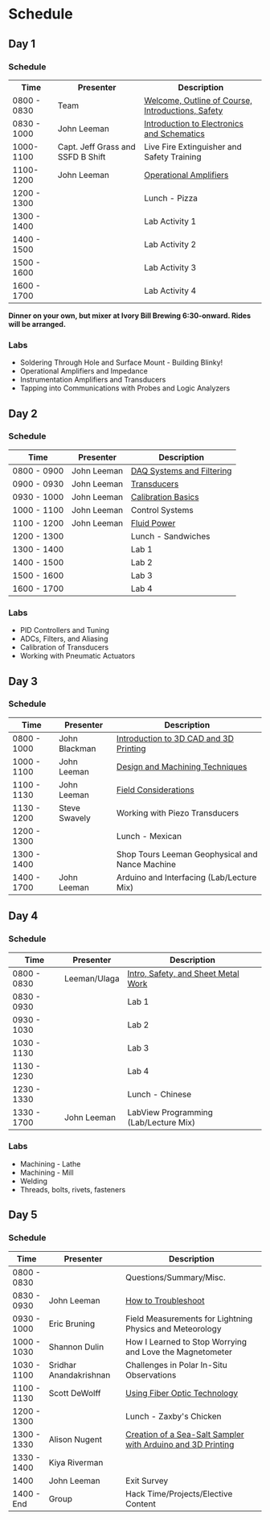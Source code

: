 # Schedule

## Day 1

### Schedule

<table>
<tr>
<th>Time</th>
<th>Presenter</th>
<th>Description</th>
</tr>
<tr>
<td>0800 - 0830</td>
<td>Team</td>
<td><a href="Welcome and Safety.pdf">Welcome, Outline of Course, Introductions, Safety</a></td>
</tr>
<tr>
<td>0830 - 1000</td>
<td>John Leeman</td>
<td><a href="Electronics and Schematics.pdf">Introduction to Electronics and Schematics</a></td>
</tr>
<tr>
<td>1000-1100</td>
<td>Capt. Jeff Grass and SSFD B Shift</td>
<td>Live Fire Extinguisher and Safety Training</td>
</tr>
<tr>
<td>1100-1200</td>
<td>John Leeman</td>
<td><a href="Operational Amplifiers.pdf">Operational Amplifiers</a></td>
</tr>
<tr>
<td>1200 - 1300</td>
<td></td>
<td>Lunch - Pizza</td>
</tr>
  <tr>
    <td>1300 - 1400</td>
    <td></td>
    <td>Lab Activity 1</td>
  </tr>
  <tr>
    <td>1400 - 1500</td>
    <td></td>
    <td>Lab Activity 2</td>
  </tr>
  <tr>
    <td>1500 - 1600</td>
    <td></td>
    <td>Lab Activity 3</td>
  </tr>
  <tr>
    <td>1600 - 1700</td>
    <td></td>
    <td>Lab Activity 4</td>
  </tr>
</table>

**Dinner on your own, but mixer at Ivory Bill Brewing 6:30-onward. Rides will be arranged.**

### Labs
* Soldering Through Hole and Surface Mount - Building Blinky!
* Operational Amplifiers and Impedance
* Instrumentation Amplifiers and Transducers
* Tapping into Communications with Probes and Logic Analyzers

## Day 2

### Schedule
<table>
<thead>
  <tr>
    <th>Time</th>
    <th>Presenter</th>
    <th>Description</th>
  </tr>
</thead>
<tbody>
  <tr>
    <td>0800 - 0900</td>
    <td>John Leeman</td>
    <td><a href="ADC DAC Filters.pdf">DAQ Systems and Filtering</a></td>
  </tr>
  <tr>
    <td>0900 - 0930</td>
    <td>John Leeman</td>
    <td><a href="Transducers.pdf">Transducers</a></td>
  </tr>
  <tr>
    <td>0930 - 1000</td>
    <td>John Leeman</td>
    <td><a href="Calibration.pdf">Calibration Basics</a></td>
  </tr>
  <tr>
    <td>1000 - 1100</td>
    <td>John Leeman</td>
    <td>Control Systems</td>
  </tr>
  <tr>
    <td>1100 - 1200</td>
    <td>John Leeman</td>
    <td><a href="Fluid Power.pdf">Fluid Power</a></td>
  </tr>
  <tr>
    <td>1200 - 1300</td>
    <td></td>
    <td>Lunch - Sandwiches</td>
  </tr>
  <tr>
    <td>1300 - 1400</td>
    <td></td>
    <td>Lab 1</td>
  </tr>
  <tr>
    <td>1400 - 1500</td>
    <td></td>
    <td>Lab 2</td>
  </tr>
  <tr>
    <td>1500 - 1600</td>
    <td></td>
    <td>Lab 3</td>
  </tr>
  <tr>
    <td>1600 - 1700</td>
    <td></td>
    <td>Lab 4</td>
  </tr>
</tbody>
</table>

### Labs
* PID Controllers and Tuning
* ADCs, Filters, and Aliasing
* Calibration of Transducers
* Working with Pneumatic Actuators

## Day 3

### Schedule
<table>
<thead>
  <tr>
    <th>Time</th>
    <th>Presenter</th>
    <th>Description</th>
  </tr>
</thead>
<tbody>
  <tr>
    <td>0800 - 1000</td>
    <td>John Blackman</td>
    <td><a href="3D Printing.pdf">Introduction to 3D CAD and 3D Printing</a></td>
  </tr>
  <tr>
    <td>1000 - 1100</td>
    <td>John Leeman</td>
    <td><a href="Design and Machining.pdf">Design and Machining Techniques</a></td>
  </tr>
  <tr>
    <td>1100 - 1130</td>
    <td>John Leeman</td>
    <td><a href="Field Considerations.pdf">Field Considerations</a></td>
  </tr>
    <tr>
    <td>1130 - 1200</td>
    <td>Steve Swavely</td>
    <td>Working with Piezo Transducers</td>
  </tr>
  <tr>
    <td>1200 - 1300</td>
    <td></td>
    <td>Lunch - Mexican</td>
  </tr>
  <tr>
    <td>1300 - 1400</td>
    <td></td>
    <td>Shop Tours Leeman Geophysical and Nance Machine</td>
  </tr>
  <tr>
    <td>1400 - 1700</td>
    <td>John Leeman</td>
    <td>Arduino and Interfacing (Lab/Lecture Mix)</td>
  </tr>
</tbody>
</table>

## Day 4

### Schedule
<table>
<thead>
  <tr>
    <th>Time</th>
    <th>Presenter</th>
    <th>Description</th>
  </tr>
</thead>
<tbody>
  <tr>
    <td>0800 - 0830</td>
    <td>Leeman/Ulaga</td>
    <td><a href="Cody Ulaga Presentation.pdf">Intro, Safety, and Sheet Metal Work</a></td>
  </tr>
  <tr>
    <td>0830 - 0930</td>
    <td></td>
    <td>Lab 1</td>
  </tr>
  <tr>
    <td>0930 - 1030</td>
    <td></td>
    <td>Lab 2</td>
  </tr>
  <tr>
    <td>1030 - 1130</td>
    <td></td>
    <td>Lab 3</td>
  </tr>
  <tr>
    <td>1130 - 1230</td>
    <td></td>
    <td>Lab 4</td>
  </tr>
  <tr>
    <td>1230 - 1330</td>
    <td></td>
    <td>Lunch - Chinese</td>
  </tr>
  <tr>
    <td>1330 - 1700</td>
    <td>John Leeman</td>
    <td>LabView Programming (Lab/Lecture Mix)</td>
  </tr>
</tbody>
</table>

### Labs
* Machining - Lathe
* Machining - Mill
* Welding
* Threads, bolts, rivets, fasteners

## Day 5

### Schedule
<table>
<thead>
  <tr>
    <th>Time</th>
    <th>Presenter</th>
    <th>Description</th>
  </tr>
</thead>
<tbody>
  <tr>
    <td>0800 - 0830</td>
    <td></td>
    <td>Questions/Summary/Misc.</td>
  </tr>
  <tr>
    <td>0830 - 0930</td>
    <td>John Leeman</td>
    <td><a href="Troubleshooting.pdf">How to Troubleshoot</a></td>
  </tr>
  <tr>
    <td>0930 - 1000</td>
    <td>Eric Bruning</td>
    <td>Field Measurements for Lightning Physics and Meteorology</td>
  </tr>
  <tr>
    <td>1000 - 1030</td>
    <td>Shannon Dulin</td>
    <td>How I Learned to Stop Worrying and Love the Magnetometer</td>
  </tr>
  <tr>
    <td>1030 - 1100</td>
    <td>Sridhar Anandakrishnan</td>
    <td>Challenges in Polar In-Situ Observations</td>
  </tr>
  <tr>
    <td>1100 - 1130</td>
    <td>Scott DeWolff</td>
    <td><a href="Scott GEARS.pdf">Using Fiber Optic Technology</a></td>
  </tr>
  <tr>
    <td>1200 - 1300</td>
    <td></td>
    <td>Lunch - Zaxby's Chicken</td>
  </tr>
  <tr>
    <td>1300 - 1330</td>
    <td>Alison Nugent</td>
    <td><a href="Nugent_GEARS.pdf">Creation of a Sea-Salt Sampler with Arduino and 3D Printing</a></td>
  </tr>
  <tr>
    <td>1330 - 1400</td>
    <td>Kiya Riverman</td>
    <td></td>
  </tr>
  <tr>
    <td>1400</td>
    <td>John Leeman</td>
    <td>Exit Survey</td>
  </tr>
  <tr>
    <td>1400 - End</td>
    <td>Group</td>
    <td>Hack Time/Projects/Elective Content</td>
  </tr>
</tbody>
</table>
